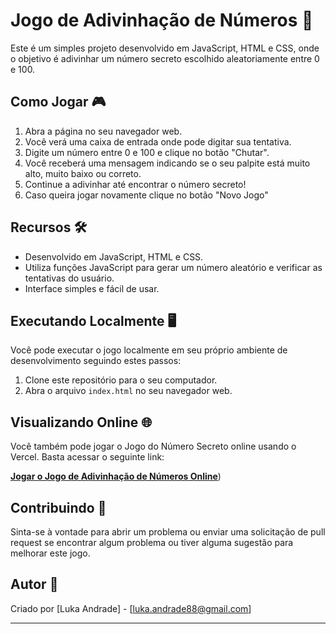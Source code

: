 # Jogo de Adivinhação de Números 🔎

Este é um simples projeto desenvolvido em JavaScript, HTML e CSS, onde o objetivo é adivinhar um número secreto escolhido aleatoriamente entre 0 e 100.

## Como Jogar 🎮

1. Abra a página no seu navegador web.
2. Você verá uma caixa de entrada onde pode digitar sua tentativa.
3. Digite um número entre 0 e 100 e clique no botão "Chutar".
4. Você receberá uma mensagem indicando se o seu palpite está muito alto, muito baixo ou correto.
5. Continue a adivinhar até encontrar o número secreto!
6. Caso queira jogar novamente clique no botão "Novo Jogo"

## Recursos 🛠️

- Desenvolvido em JavaScript, HTML e CSS.
- Utiliza funções JavaScript para gerar um número aleatório e verificar as tentativas do usuário.
- Interface simples e fácil de usar.

## Executando Localmente 🖥️

Você pode executar o jogo localmente em seu próprio ambiente de desenvolvimento seguindo estes passos:

1. Clone este repositório para o seu computador.
2. Abra o arquivo `index.html` no seu navegador web.

## Visualizando Online 🌐

Você também pode jogar o Jogo do Número Secreto online usando o Vercel. Basta acessar o seguinte link:

[**Jogar o Jogo de Adivinhação de Números Online**](https://jogo-numero-secreto-pi-silk.vercel.app/))

## Contribuindo 🙌

Sinta-se à vontade para abrir um problema ou enviar uma solicitação de pull request se encontrar algum problema ou tiver alguma sugestão para melhorar este jogo.

## Autor :bust_in_silhouette:

Criado por [Luka Andrade] - [luka.andrade88@gmail.com]

---
